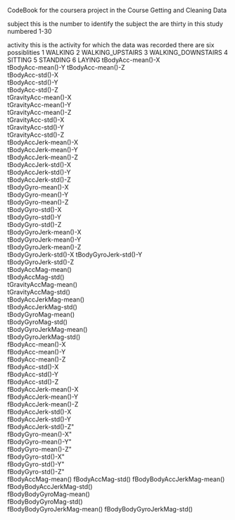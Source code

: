 CodeBook for the coursera project in the Course Getting and Cleaning Data

subject 
      this is the number to identify the subject the are thirty in this study numbered 1-30
      
activity 
      this is the activity for which the data was recorded there are six possiblities
      1 WALKING
      2 WALKING_UPSTAIRS
      3 WALKING_DOWNSTAIRS
      4 SITTING
      5 STANDING
      6 LAYING
tBodyAcc-mean()-X         
tBodyAcc-mean()-Y
tBodyAcc-mean()-Z           
tBodyAcc-std()-X           
tBodyAcc-std()-Y            
tBodyAcc-std()-Z            
tGravityAcc-mean()-X       
tGravityAcc-mean()-Y        
tGravityAcc-mean()-Z        
tGravityAcc-std()-X        
tGravityAcc-std()-Y         
tGravityAcc-std()-Z        
tBodyAccJerk-mean()-X      
tBodyAccJerk-mean()-Y       
tBodyAccJerk-mean()-Z       
tBodyAccJerk-std()-X       
tBodyAccJerk-std()-Y        
tBodyAccJerk-std()-Z        
tBodyGyro-mean()-X        
tBodyGyro-mean()-Y          
tBodyGyro-mean()-Z          
tBodyGyro-std()-X         
tBodyGyro-std()-Y           
tBodyGyro-std()-Z           
tBodyGyroJerk-mean()-X     
tBodyGyroJerk-mean()-Y      
tBodyGyroJerk-mean()-Z      
tBodyGyroJerk-std()-X 
tBodyGyroJerk-std()-Y       
tBodyGyroJerk-std()-Z       
tBodyAccMag-mean()     
tBodyAccMag-std()           
tGravityAccMag-mean()       
tGravityAccMag-std()       
tBodyAccJerkMag-mean()      
tBodyAccJerkMag-std()       
tBodyGyroMag-mean()        
tBodyGyroMag-std()          
tBodyGyroJerkMag-mean()     
tBodyGyroJerkMag-std()     
fBodyAcc-mean()-X           
fBodyAcc-mean()-Y           
fBodyAcc-mean()-Z          
fBodyAcc-std()-X            
fBodyAcc-std()-Y            
fBodyAcc-std()-Z       
fBodyAccJerk-mean()-X       
fBodyAccJerk-mean()-Y       
fBodyAccJerk-mean()-Z      
fBodyAccJerk-std()-X        
fBodyAccJerk-std()-Y       
fBodyAccJerk-std()-Z"       
fBodyGyro-mean()-X"          
fBodyGyro-mean()-Y"          
fBodyGyro-mean()-Z"         
fBodyGyro-std()-X"           
fBodyGyro-std()-Y"           
fBodyGyro-std()-Z"          
fBodyAccMag-mean()
fBodyAccMag-std()
fBodyBodyAccJerkMag-mean()
fBodyBodyAccJerkMag-std()   
fBodyBodyGyroMag-mean()     
fBodyBodyGyroMag-std()     
fBodyBodyGyroJerkMag-mean() 
fBodyBodyGyroJerkMag-std()
